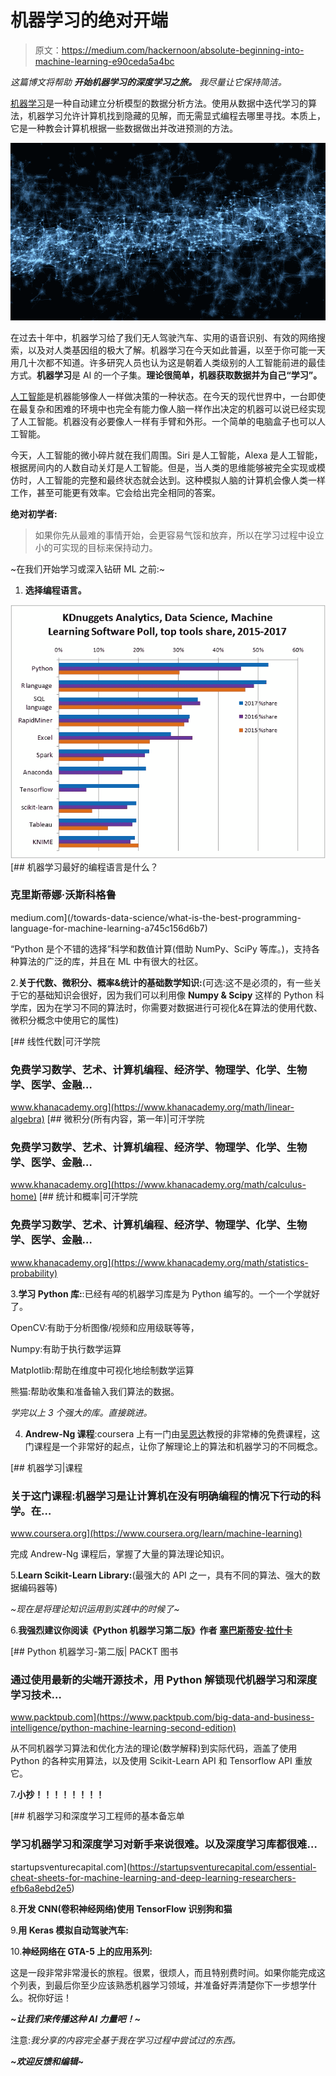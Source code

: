 # 机器学习的绝对开端

> 原文：<https://medium.com/hackernoon/absolute-beginning-into-machine-learning-e90ceda5a4bc>

*这篇博文将帮助* ***开始机器学习的深度学习之旅。*** *我尽量让它保持简洁。*

[机器学习](https://hackernoon.com/tagged/machine-learning)是一种自动建立分析模型的数据分析方法。使用从数据中迭代学习的算法，机器学习允许计算机找到隐藏的见解，而无需显式编程去哪里寻找。本质上，它是一种教会计算机根据一些数据做出并改进预测的方法。

![](img/97e18a1ba67b817f840260039858d472.png)

在过去十年中，机器学习给了我们无人驾驶汽车、实用的语音识别、有效的网络搜索，以及对人类基因组的极大了解。机器学习在今天如此普遍，以至于你可能一天用几十次都不知道。许多研究人员也认为这是朝着人类级别的人工智能前进的最佳方式。**机器学习**是 AI 的一个子集。**理论很简单，机器获取数据并为自己“学习”。**

[人工智能](https://hackernoon.com/tagged/artificial-intelligence)是机器能够像人一样做决策的一种状态。在今天的现代世界中，一台即使在最复杂和困难的环境中也完全有能力像人脑一样作出决定的机器可以说已经实现了人工智能。机器没有必要像人一样有手臂和外形。一个简单的电脑盒子也可以人工智能。

今天，人工智能的微小碎片就在我们周围。Siri 是人工智能，Alexa 是人工智能，根据房间内的人数自动关灯是人工智能。但是，当人类的思维能够被完全实现或模仿时，人工智能的完整和最终状态就会达到。这种模拟人脑的计算机会像人类一样工作，甚至可能更有效率。它会给出完全相同的答案。

**绝对初学者:**

> 如果你先从最难的事情开始，会更容易气馁和放弃，所以在学习过程中设立小的可实现的目标来保持动力。

~在我们开始学习或深入钻研 ML 之前:~

1.  **选择编程语言。**

![](img/cbc96b0ef24c352ecccde17b5da6725c.png)[](/towards-data-science/what-is-the-best-programming-language-for-machine-learning-a745c156d6b7) [## 机器学习最好的编程语言是什么？

### 克里斯蒂娜·沃斯科格鲁

medium.com](/towards-data-science/what-is-the-best-programming-language-for-machine-learning-a745c156d6b7) 

“Python 是个不错的选择”科学和数值计算(借助 NumPy、SciPy 等库。)，支持各种算法的广泛的库，并且在 ML 中有很大的社区。

2.**关于代数、微积分、概率&统计的基础数学知识:**(可选:这不是必须的，有一些关于它的基础知识会很好，因为我们可以利用像 **Numpy & Scipy** 这样的 Python 科学库，因为在学习不同的算法时，你需要对数据进行可视化&在算法的使用代数、微积分概念中使用它的属性)

[](https://www.khanacademy.org/math/linear-algebra) [## 线性代数|可汗学院

### 免费学习数学、艺术、计算机编程、经济学、物理学、化学、生物学、医学、金融…

www.khanacademy.org](https://www.khanacademy.org/math/linear-algebra) [](https://www.khanacademy.org/math/calculus-home) [## 微积分(所有内容，第一年)|可汗学院

### 免费学习数学、艺术、计算机编程、经济学、物理学、化学、生物学、医学、金融…

www.khanacademy.org](https://www.khanacademy.org/math/calculus-home) [](https://www.khanacademy.org/math/statistics-probability) [## 统计和概率|可汗学院

### 免费学习数学、艺术、计算机编程、经济学、物理学、化学、生物学、医学、金融…

www.khanacademy.org](https://www.khanacademy.org/math/statistics-probability) 

3.**学习 Python 库:**:已经有*吨*的机器学习库是为 Python 编写的。一个一个学就好了。

OpenCV:有助于分析图像/视频和应用级联等等，

Numpy:有助于执行数学运算

Matplotlib:帮助在维度中可视化地绘制数学运算

熊猫:帮助收集和准备输入我们算法的数据。

*学完以上 3 个强大的库。直接跳进。*

4. **Andrew-Ng 课程**:coursera 上有一门由[吴恩达](https://medium.com/u/592ce2a67248?source=post_page-----e90ceda5a4bc--------------------------------)教授的非常棒的免费课程，这门课程是一个非常好的起点，让你了解理论上的算法和机器学习的不同概念。

[](https://www.coursera.org/learn/machine-learning) [## 机器学习|课程

### 关于这门课程:机器学习是让计算机在没有明确编程的情况下行动的科学。在…

www.coursera.org](https://www.coursera.org/learn/machine-learning) 

完成 Andrew-Ng 课程后，掌握了大量的算法理论知识。

5.**Learn Scikit-Learn Library:**(最强大的 API 之一，具有不同的算法、强大的数据编码器等)

*~现在是将理论知识运用到实践中的时候了~*

6.**我强烈建议你阅读《Python 机器学习第二版》作者** [**塞巴斯蒂安·拉什卡**](https://medium.com/u/9b6e4083c771?source=post_page-----e90ceda5a4bc--------------------------------)

[](https://www.packtpub.com/big-data-and-business-intelligence/python-machine-learning-second-edition) [## Python 机器学习-第二版| PACKT 图书

### 通过使用最新的尖端开源技术，用 Python 解锁现代机器学习和深度学习技术…

www.packtpub.com](https://www.packtpub.com/big-data-and-business-intelligence/python-machine-learning-second-edition) 

从不同机器学习算法和优化方法的理论(数学解释)到实际代码，涵盖了使用 Python 的各种实用算法，以及使用 Scikit-Learn API 和 Tensorflow API 重放它。

7.**小抄！！！！！！！！**

[](https://startupsventurecapital.com/essential-cheat-sheets-for-machine-learning-and-deep-learning-researchers-efb6a8ebd2e5) [## 机器学习和深度学习工程师的基本备忘单

### 学习机器学习和深度学习对新手来说很难。以及深度学习库都很难…

startupsventurecapital.com](https://startupsventurecapital.com/essential-cheat-sheets-for-machine-learning-and-deep-learning-researchers-efb6a8ebd2e5) 

8.**开发 CNN(卷积神经网络)使用 TensorFlow 识别狗和猫**

9.**用 Keras 模拟自动驾驶汽车:**

10.**神经网络在 GTA-5 上的应用系列:**

这是一段非常非常漫长的旅程。很累，很烦人，而且特别费时间。如果你能完成这个列表，到最后你至少应该熟悉机器学习领域，并准备好弄清楚你下一步想学什么。祝你好运！

***~让我们来传播这种 AI 力量吧！~***

注意:*我分享的内容完全基于我在学习过程中尝试过的东西。*

***~欢迎反馈和编辑~***